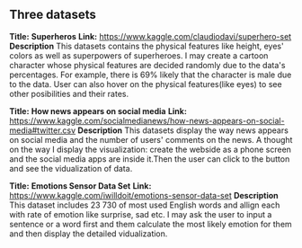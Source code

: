 ## Three datasets
**Title:**
**Superheros**
**Link:**
https://www.kaggle.com/claudiodavi/superhero-set
**Description**
This datasets contains the physical features like height, eyes' colors as well as superpowers of superheroes.
I may create a cartoon character whose physical features are decided randomly due to the data's percentages. For example, there is 69% likely that the character is male due to the data. User can also hover on the physical features(like eyes) to see other posibilities and their rates.


**Title:**
**How news appears on social media**
**Link:**
https://www.kaggle.com/socialmedianews/how-news-appears-on-social-media#twitter.csv
**Description**
This datasets display the way news appears on social media and the number of users' comments on the news.
A thought on the way I display the visualization: create the webside as a phone screen and the social media apps are inside it.Then the user can click to the button and see the vidualization of data.



**Title:**
**Emotions Sensor Data Set**
**Link:**
https://www.kaggle.com/iwilldoit/emotions-sensor-data-set
**Description**
This dataset includes  23 730 of most used English words and allign each with rate of emotion like surprise, sad etc.
I may ask the user to input a sentence or a word first and them calculate the most likely emotion for them and then display the detailed vidualization.
